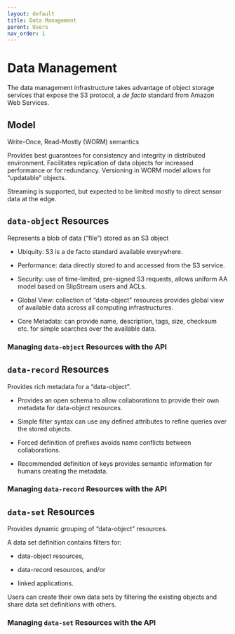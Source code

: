 ```yaml
---
layout: default
title: Data Management
parent: Users
nav_order: 1
---
```


# Data Management

The data management infrastructure takes advantage of object storage
services that expose the S3 protocol, a _de facto_ standard from
Amazon Web Services.

## Model

Write-Once, Read-Mostly (WORM) semantics

Provides best guarantees for consistency and integrity in distributed
environment.  Facilitates replication of data objects for increased
performance or for redundancy.  Versioning in WORM model allows for
“updatable” objects.

Streaming is supported, but expected to be limited mostly to direct
sensor data at the edge.

## `data-object` Resources

Represents a blob of data (“file”) stored as an S3 object

 - Ubiquity: S3 is a de facto standard available everywhere.
 
 - Performance: data directly stored to and accessed from the S3
   service.
 
 - Security: use of time-limited, pre-signed S3 requests, allows
   uniform AA model based on SlipStream users and ACLs.
 
 - Global View: collection of “data-object” resources provides global
   view of available data across all computing infrastructures.
 
 - Core Metadata: can provide name, description, tags, size, checksum
   etc. for simple searches over the available data.

### Managing `data-object` Resources with the API

## `data-record` Resources

Provides rich metadata for a “data-object”.

 - Provides an open schema to allow collaborations to provide their
   own metadata for data-object resources.

 - Simple filter syntax can use any defined attributes to refine
   queries over the stored objects.

 - Forced definition of prefixes avoids name conflicts between
   collaborations.

 - Recommended definition of keys provides semantic information for
   humans creating the metadata.

### Managing `data-record` Resources with the API

## `data-set` Resources

Provides dynamic grouping of “data-object” resources.

A data set definition contains filters for:

 - data-object resources,

 - data-record resources, and/or

 - linked applications.

Users can create their own data sets by filtering the existing objects
and share data set definitions with others.

### Managing `data-set` Resources with the API

